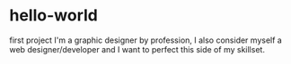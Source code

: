 # hello-world
first project
I'm a graphic designer by profession, I also consider myself a web designer/developer and I want to perfect this side of my skillset.
